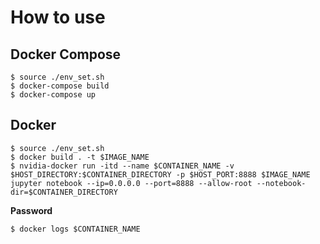 # How to use

## Docker Compose

```shell
$ source ./env_set.sh
$ docker-compose build
$ docker-compose up
```

## Docker

```
$ source ./env_set.sh
$ docker build . -t $IMAGE_NAME
$ nvidia-docker run -itd --name $CONTAINER_NAME -v $HOST_DIRECTORY:$CONTAINER_DIRECTORY -p $HOST_PORT:8888 $IMAGE_NAME jupyter notebook --ip=0.0.0.0 --port=8888 --allow-root --notebook-dir=$CONTAINER_DIRECTORY
```

**Password**

```
$ docker logs $CONTAINER_NAME
```
